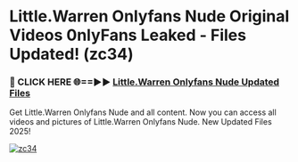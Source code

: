 # Little.Warren Onlyfans Nude Original Videos 0nlyFans Leaked - Files Updated! (zc34)

<h3>🔴 CLICK HERE 🌐==►► <a href="https://tinyurl.com/52m3yx9h" rel="nofollow">Little.Warren Onlyfans Nude Updated Files</a></h3>

Get Little.Warren Onlyfans Nude and all content. Now you can access all videos and pictures of Little.Warren Onlyfans Nude. New Updated Files 2025!

[![zc34](https://i.imgur.com/TnHtlc8.gif)](https://tinyurl.com/52m3yx9h)
